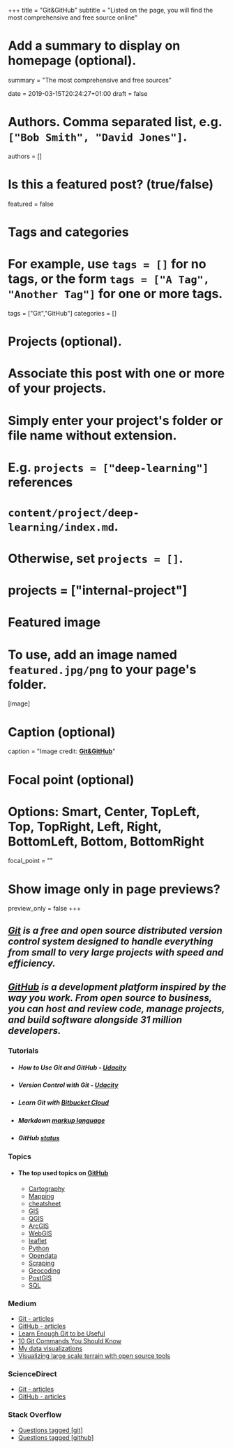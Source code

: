 +++
title = "Git&GitHub"
subtitle = "Listed on the page, you will find the most comprehensive and free source online"

# Add a summary to display on homepage (optional).
summary = "The most comprehensive and free sources"

date = 2019-03-15T20:24:27+01:00
draft = false

# Authors. Comma separated list, e.g. `["Bob Smith", "David Jones"]`.
authors = []

# Is this a featured post? (true/false)
featured = false

# Tags and categories
# For example, use `tags = []` for no tags, or the form `tags = ["A Tag", "Another Tag"]` for one or more tags.
tags = ["Git","GitHub"]
categories = []

# Projects (optional).
#   Associate this post with one or more of your projects.
#   Simply enter your project's folder or file name without extension.
#   E.g. `projects = ["deep-learning"]` references
#   `content/project/deep-learning/index.md`.
#   Otherwise, set `projects = []`.
# projects = ["internal-project"]

# Featured image
# To use, add an image named `featured.jpg/png` to your page's folder.
[image]
  # Caption (optional)
  caption = "Image credit: [**Git&**](https://git-scm.com/)[**GitHub**](https://github.com/)"


  # Focal point (optional)
  # Options: Smart, Center, TopLeft, Top, TopRight, Left, Right, BottomLeft, Bottom, BottomRight
  focal_point = ""

  # Show image only in page previews?
  preview_only = false
+++

## _**[Git](https://git-scm.com/)**_ _is a free and open source distributed version control system designed to handle everything from small to very large projects with speed and efficiency._

## _**[GitHub](https://github.com/)**_ _is a development platform inspired by the way you work. From open source to business, you can host and review code, manage projects, and build software alongside 31 million developers._


### Tutorials

- ##### How to Use Git and GitHub - [Udacity](https://eu.udacity.com/course/how-to-use-git-and-github--ud775)

- ##### Version Control with Git - [Udacity](https://eu.udacity.com/course/version-control-with-git--ud123)

- ##### Learn Git with [Bitbucket Cloud](https://www.atlassian.com/git/tutorials/learn-git-with-bitbucket-cloud)

- ##### Markdown [markup language](https://github.com/adam-p/markdown-here)

- ##### GitHub [status](https://www.githubstatus.com/)


### Topics
- #### The top used topics on [GitHub](https://github.com/topics/)

  - [Cartography](https://github.com/topics/cartography)
  - [Mapping](https://github.com/topics/mapping)
  - [cheatsheet](https://github.com/topics/cheatsheet)
  - [GIS](https://github.com/topics/gis)
  - [QGIS](https://github.com/topics/qgis)
  - [ArcGIS](https://github.com/topics/arcgis)
  - [WebGIS](https://github.com/topics/webgis)
  - [leaflet](https://github.com/topics/leaflet)
  - [Python](https://github.com/topics/python)
  - [Opendata](https://github.com/topics/opendata)
  - [Scraping](https://github.com/topics/scraping)
  - [Geocoding](https://github.com/topics/geocoding)
  - [PostGIS](https://github.com/topics/postgis)
  - [SQL](https://github.com/topics/sql)

### Medium
- [Git - articles](https://medium.com/tag/git/latest)
- [GitHub - articles](https://medium.com/tag/github/latest)
- [Learn Enough Git to be Useful](https://towardsdatascience.com/learn-enough-git-to-be-useful-281561eef959)
- [10 Git Commands You Should Know](https://towardsdatascience.com/10-git-commands-you-should-know-df54bea1595c)
- [My data visualizations](https://medium.com/@a.mariel.padilla/my-data-visualizations-3e9a509bb1e4)
- [Visualizing large scale terrain with open source tools](https://medium.com/@morishuz/visualising-large-scale-terrain-with-open-source-tools-25723a5a5461)

### ScienceDirect
- [Git - articles](https://www.sciencedirect.com/search/advanced?qs=git&show=25&sortBy=relevance)
- [GitHub - articles](https://www.sciencedirect.com/search/advanced?qs=github&show=25&sortBy=relevance)

### Stack Overflow
- [Questions tagged [git]](https://stackoverflow.com/questions/tagged/git)
- [Questions tagged [github]](https://stackoverflow.com/questions/tagged/github)
